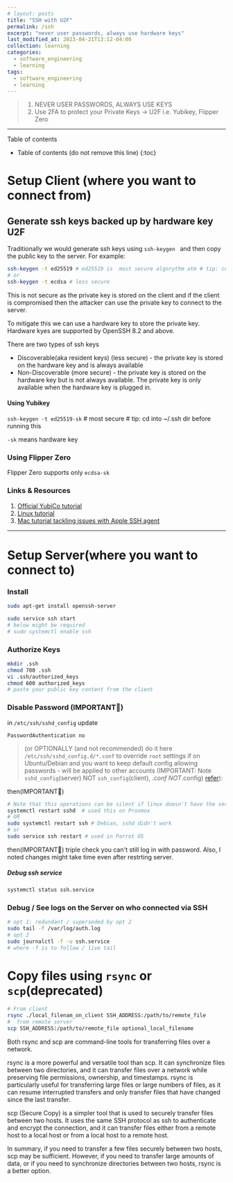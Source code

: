 ```yaml
---
# layout: posts
title: "SSH with U2F"
permalink: /ssh
excerpt: "never user passwords, always use hardware keys"
last_modified_at: 2023-04-21T13:12-04:00
collection: learning
categories:
  - software_engineering
  - learning
tags:
  - software_engineering
  - learning
---
```



> 1. NEVER USER PASSWORDS, ALWAYS USE KEYS
> 2. Use 2FA to protect your Private Keys -> U2F i.e. Yubikey, Flipper Zero

---
Table of contents 
* Table of contents (do not remove this line)
{:toc}

# Setup Client (where you want to connect from)
## Generate ssh keys backed up by hardware key U2F

Traditionally we would generate ssh keys using `ssh-keygen ` and then copy the public key to the server. For example:
```sh
ssh-keygen -t ed25519 # ed25519 is  most secure algorythm atm # tip: cd into ~/.ssh dir before running this
# or
ssh-keygen -t ecdsa # less secure
```
This is not secure as the private key is stored on the client and if the client is compromised then the attacker can use the private key to connect to the server.

To mitigate this we can use a hardware key to store the private key. Hardware kyes are supported by OpenSSH 8.2 and above.

There are two types of ssh keys 
- Discoverable(aka resident keys) (less secure) - the private key is stored on the hardware key and is always available
- Non-Discoverable (more secure) - the private key is stored on the hardware key but is not always available. The private key is only available when the hardware key is plugged in.

#### Using Yubikey 
`ssh-keygen -t ed25519-sk` # most secure # tip: cd into ~/.ssh dir before running this

`-sk` means hardware key
### Using Flipper Zero

Flipper Zero supports only `ecdsa-sk`

### Links & Resources
1. [Official YubiCo tutorial](https://developers.yubico.com/SSH/Securing_SSH_with_FIDO2.html)
1. [Linux tutorial](https://forums.lawrencesystems.com/t/ssh-with-yubikey-fido-u2f-authentication/13024)
1. [Mac tutorial tackling issues with Apple SSH agent](https://aditsachde.com/posts/yubikey-ssh/)

---

# Setup Server(where you want to connect to)

### Install

```bash
sudo apt-get install openssh-server
```

```bash
sudo service ssh start
# below might be required
# sudo systemctl enable ssh
```

### Authorize Keys

```bash
mkdir .ssh
chmod 700 .ssh
vi .ssh/authorized_keys
chmod 600 authorized_keys
# paste your public key content from the client
```

### Disable Password (IMPORTANT🚨)


in `/etc/ssh/sshd_config` update

```vim
PasswordAuthentication no
```

> (or OPTIONALLY (and not recommended) do it here `/etc/ssh/sshd_config.d/*.conf` to override `root` settings if on Ubuntu/Debian and you want to keep default config allowing passwords - will be applied to other accounts
(IMPORTANT: Note `sshd_config`(server) NOT `ssh_config`(client), *.conf NOT*.config)
[refer](https://unix.stackexchange.com/questions/727492/passwordauthentication-no-but-i-can-still-login-by-password)):

then(IMPORTANT🚨)
```bash
# Note that this operations can be silent if linux doesn't have the service installed
systemctl restart sshd  # used this on Proxmox
# OR
sudo systemctl restart ssh # Debian, sshd didn't work
# or
sudo service ssh restart # used in Parrot OS
```
then(IMPORTANT🚨)
triple check you can't still log in with password. Also, I noted changes might take time even after restrting server.

##### Debug ssh service
```sh
systemctl status ssh.service
```

### Debug / See logs on the Server on who connected via SSH

```bash
# opt 1: redundant / superseded by opt 2
sudo tail -f /var/log/auth.log
# opt 2
sudo journalctl -f -u ssh.service
# where -f is to follow / live tail
```

# Copy files using `rsync` or `scp`(deprecated)

```sh
# From client
rsync ./local_filenam_on_client SSH_ADDRESS:/path/to/remote_file
#  from remote server
scp SSH_ADDRESS:/path/to/remote_file optional_local_filename
```
Both rsync and scp are command-line tools for transferring files over a network.

rsync is a more powerful and versatile tool than scp. It can synchronize files between two directories, and it can transfer files over a network while preserving file permissions, ownership, and timestamps. rsync is particularly useful for transferring large files or large numbers of files, as it can resume interrupted transfers and only transfer files that have changed since the last transfer.

scp (Secure Copy) is a simpler tool that is used to securely transfer files between two hosts. It uses the same SSH protocol as ssh to authenticate and encrypt the connection, and it can transfer files either from a remote host to a local host or from a local host to a remote host.

In summary, if you need to transfer a few files securely between two hosts, scp may be sufficient. However, if you need to transfer large amounts of data, or if you need to synchronize directories between two hosts, rsync is a better option.

